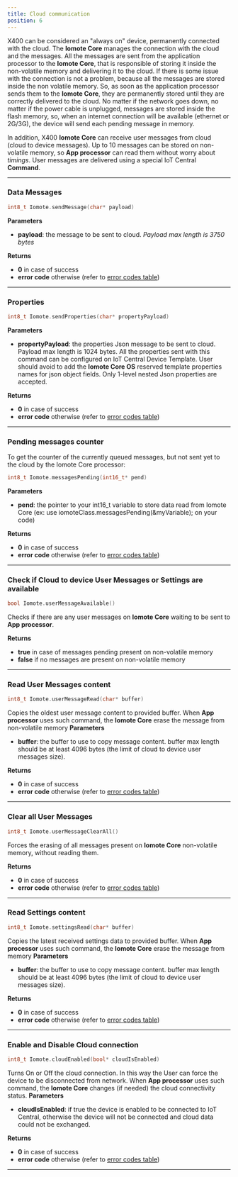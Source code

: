 ```yaml
---
title: Cloud communication
position: 6
---
```


X400 can be considered an "always on" device, permanently connected with the cloud. The **Iomote Core** manages the connection with the cloud and the messages. All the messages are sent from the application processor to the **Iomote Core**, that is responsible of storing it inside the non-volatile memory and delivering it to the cloud. If there is some issue with the connection is not a problem, because all the messages are stored inside the non volatile memory. So, as soon as the application processor sends them to the **Iomote Core**, they are permanently stored until they are correctly delivered to the cloud. No matter if the network goes down, no matter if the power cable is unplugged, messages are stored inside the flash memory, so, when an internet connection will be available (ethernet or 2G/3G), the device will send each pending message in memory.

In addition, X400 **Iomote Core** can receive user messages from cloud (cloud to device messages). Up to 10 messages can be stored on non-volatile memory, so **App processor** can read them without worry about _timings_. User messages are delivered using a special IoT Central **Command**.


---


### **Data Messages**
~~~ cpp
int8_t Iomote.sendMessage(char* payload)
~~~
**Parameters**
- **payload**: the message to be sent to cloud. *Payload max length is 3750 bytes*

**Returns**
- **0** in case of success
- **error code** otherwise (refer to [error codes table](/#arduino08_ErrorCodes))


---


### **Properties**
~~~ cpp
int8_t Iomote.sendProperties(char* propertyPayload)
~~~
**Parameters**
- **propertyPayload**: the properties Json message to be sent to cloud. Payload max length is 1024 bytes. All the properties sent with this command can be configured on IoT Central Device Template. User should avoid to add the **Iomote Core OS** reserved template properties names for json object fields. Only 1-level nested Json properties are accepted.

**Returns**
- **0** in case of success
- **error code** otherwise (refer to [error codes table](/#arduino08_ErrorCodes))


---



### **Pending messages counter**
To get the counter of the currently queued messages, but not sent yet to the cloud by the Iomote Core processor:
~~~ cpp
int8_t Iomote.messagesPending(int16_t* pend)
~~~
**Parameters**
- **pend**: the pointer to your int16_t variable to store data read from Iomote Core (ex: use iomoteClass.messagesPending(&myVariable); on your code)

**Returns**
- **0** in case of success
- **error code** otherwise (refer to [error codes table](/#arduino08_ErrorCodes))


---

### **Check if Cloud to device User Messages or Settings are available**
~~~ cpp
bool Iomote.userMessageAvailable()
~~~
Checks if there are any user messages on **Iomote Core** waiting to be sent to **App processor**. 

**Returns**
- **true** in case of messages pending present on non-volatile memory
- **false** if no messages are present on non-volatile memory


---

### **Read User Messages content**
~~~ cpp
int8_t Iomote.userMessageRead(char* buffer)
~~~
Copies the oldest user message content to provided buffer. When **App processor** uses such command, the **Iomote Core** erase the message from non-volatile memory
**Parameters**
- **buffer**: the buffer to use to copy message content. buffer max length should be at least 4096 bytes (the limit of cloud to device user messages size).

**Returns**
- **0** in case of success
- **error code** otherwise (refer to [error codes table](/#arduino08_ErrorCodes))


---

### **Clear all User Messages**
~~~ cpp
int8_t Iomote.userMessageClearAll()
~~~
Forces the erasing of all messages present on **Iomote Core** non-volatile memory, without reading them.

**Returns**
- **0** in case of success
- **error code** otherwise (refer to [error codes table](/#arduino08_ErrorCodes))


---

### **Read Settings content**
~~~ cpp
int8_t Iomote.settingsRead(char* buffer)
~~~
Copies the latest received settings data to provided buffer. When **App processor** uses such command, the **Iomote Core** erase the message from memory
**Parameters**
- **buffer**: the buffer to use to copy message content. buffer max length should be at least 4096 bytes (the limit of cloud to device user messages size).

**Returns**
- **0** in case of success
- **error code** otherwise (refer to [error codes table](/#arduino08_ErrorCodes))


---

### **Enable and Disable Cloud connection**
~~~ cpp
int8_t Iomote.cloudEnabled(bool* cloudIsEnabled)
~~~
Turns On or Off the cloud connection. In this way the User can force the device to be disconnected from network. When **App processor** uses such command, the **Iomote Core** changes (if needed) the cloud connectivity status.
**Parameters**
- **cloudIsEnabled**: if true the device is enabled to be connected to IoT Central, otherwise the device will not be connected and cloud data could not be exchanged.

**Returns**
- **0** in case of success
- **error code** otherwise (refer to [error codes table](/#arduino08_ErrorCodes))


---


